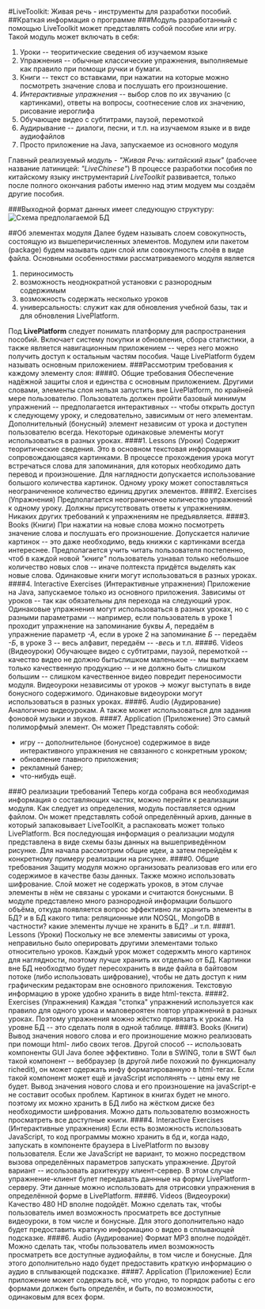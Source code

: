 #LiveToolkit: Живая речь - инструменты для разработки пособий.
##Краткая информация о программе 
###Модуль разработанный с помощью LiveToolkit может представлять собой пособие или игру. Такой модуль может включать в себя:
1. Уроки -- теоритические сведения об изучаемом языке
2. Упражнения -- обычные классические упражнения, выполняемые как правило при помощи ручки и бумаги.
3. Книги -- текст со вставками, при нажатии на которые можно посмотреть значение слова и послушать его произношение. 
4. *Интерактивные упражнения* -- выбор слов по их звучанию (с картинками), ответы на вопросы, соотнесение слов их значению, рисование иероглифа
5. Обучающее видео с субтитрами, паузой, перемоткой
6. Аудирывание -- диалоги, песни, и т.п. на изучаемом языке и в виде аудиофайлов
7. Просто приложение на Java, запускаемое из основного модуля

Главный реализуемый *модуль* - *"Живая Речь: китайский язык"* (рабочее название латиницей: *"LiveChinese"*)
В процессе разработки пособия по китайскому языку инструментарий *LiveToolkit* развивается, только после полного окончания работы именно над этим модуем мы создаём другие пособия.

###Выходной формат данных имеет следующую структуру:
![Схема предполагаемой БД](http://s17.postimage.org/xshjdqy73/Live_Tool_Kit_BD.png)

##Об элементах модуля
Далее будем называть слоем совокупность, состоящую из вышеперичисленных элементов. Модулем или пакетом (package) будем называть один слой или совокупность слоёв в виде файла.
Основными особенностями рассматриваемого модуля является
1. периносимость
2. возможность неоднократной установки с разнородным содержимым
3. возможность содержать несколько уроков
4. универсальность: служит как для обновления учебной базы, так и для обновления LivePlatform.

Под __LivePlatform__ следует понимать платформу для распространения пособий. Включает систему покупки и обновления, сбора статистики, а также является навигационным приложением -- через него можно получить доступ к остальным частям пособия.
Чаще LivePlatform будем называть основным приложением.
###Рассмотрим требования к каждому элементу слоя:
####0. Общие требования
Обеспечение надёжной защиты слоя и единства с основным приложением. Другими словами, элементы слоя нельзя запустить вне LivePlatform, по крайней мере пользователю. Пользователь должен пройти базовый минимум упражнений -- предполагается интерактивных -- чтобы открыть доступ к следующему уроку, и следовательно, зависимым от него элементам. Дополнительный (бонусный) элемент независим от урока и доступен пользователю всегда. Некоторые одинаковые элементы могут использоваться в разных уроках.
####1. Lessons (Уроки)
Содержит теоритические сведения. Это в основном текстовая информация сопровождающаяся картинками. В процессе прохождения урока могут встречаться слова для запоминания, для которых необходимо дать перевод и произношение. Для наглядности допускается использование большого количества картинок. Одному уроку может сопоставляться неограниченное количество единиц других элементов. 
####2. Exercises (Упражнения)
Предполагается неограниченое количество упражнений к одному уроку. Должны присутствовать ответы к упражнениям. Никаких других требований к упражнениям не предъявляется.
####3. Books (Книги)
При нажатии на новые слова можно посмотреть значение слова и послушать его произношение. Допускается наличие картинок -- это даже необходимо, ведь книжки с картинками всегда интереснее. Предполагается учить читать пользователя постепенно, чтоб в каждой новой *"книге"* пользователь узнавал только небольшое количество новых слов -- иначе полтекста придётся выделять как новые слова. Одинаковые книги могут использоваться в разных уроках.
####4. Interactive Exercises (Интерактивные упражнения)
Приложение на Java, запускаемое только из основного приложения. Зависимы от уроков -- так как обязательны для перехода на следующий урок. Одинаковые упражнения могут использоваться в разных уроках, но с разными параметрами -- например, если пользователь в уроке 1 проходит упражнение на запоминание буквы *А*, передаём в упражнение параметр *-А*, если в уроке 2 на запоминание *Б* -- передаём *-Б*, в уроке 3 -- весь алфавит, передаём -- *-весь* и т.п.
####6. Videos (Видеоуроки)
Обучающее видео с субтитрами, паузой, перемоткой -- качество видео не должно бытьслишком маленькое -- мы выпускаем только качественную продукцию -- и не должно быть слишком большим -- слишком качественное видео повредит переносимости модуля. Видеоуроки независимы от уроков -> можуг выступать в виде бонусного содержимого. Одинаковые видеоуроки могут использоваться в разных уроках.
####6. Audio (Аудирование)
Аналогично видеоурокам. А также может использоваться для задания фоновой музыки и звуков.
####7. Application (Приложение)
Это самый полиморфмый элемент. Он может Представлять собой:
+ игру -- дополнительное (бонусное) содержимое в виде интерактивного упражнения не связанного с конкретным уроком;
+ обновление главного приложения;
+ рекламный банер;
+ что-нибудь ещё.

###О реализации требований 
Теперь когда собрана вся необходимая информация о составляющих частях, можно перейти к реализации модуля.
Как следует из определения, модуль поставляется одним файлом. Он может представлять собой определённый архив, данные в который запаковывает LiveToolKit, а распаковать может только LivePlatform. 
Вся последующая информация о реализации модуля представлена в виде схемы базы данных на вышеприведённом рисунке. Для начала рассмотрим общие идеи, а затем перейдём к конкретному примеру реализации на рисунке.
####0. Общие требования
Защиту модуля можно организовать реализовав его или его содержимое в качестве базы данных. Также можно использовать шифрование. Слой может не содержать уроков, в этом случае элементы в нём не связаны с уроками и считаются бонусными. В модуле представлено много разнородной информации большого объёма, откуда появляется вопрос эффективно ли хранить элементы в БД? и в БД какого типа: реляционные или NOSQL, MongoDB в частности? какие элементы лучше не хранить в БД? ..и т.п.
####1. Lessons (Уроки)
Поскольку не все элементы зависимы от урока, неправильно было оперировать другими элементами только относительно уроков. 
Каждый урок может содержмть много картинок для наглядности, поэтому лучше хранить их отдельно от БД. Картинки вне БД необходтмо будет пересохранить в виде файла в байтовом потоке (либо использовать шифрование), чтобы не дать доступ к ним графическим редакторам вне основного приложения.
Текстовую информацию в уроке удобно хранить в виде html-текста.
####2. Exercises (Упражнения)
Каждая "стопка" упражнений используется как правило для одного урока и маловероятен повтор упражнений в разных уроках. Поэтому упражнения можно жёстко привязать к урокам. На уровне БД -- это сделать поля в одной таблице.
####3. Books (Книги)
Вывод значения нового слова и его произношение можно реализовать при помощи html- либо своих тегов. 
Другой способ -- использовать компоненты GUI Java более эффективно. Толи в SWING, толи в SWT был такой компонент -- веббраузер (в другой либе похожий по функционалу richedit), он может одержать инфу форматированную в html-тегах. Если такой компонент может ещё и javaScript исполянять -- цены ему не будет. Вывод значения нового слова и его произношение на javaScript-е не составит особых проблем. 
Картинок в книгах будет не много. поэтому их можно хранить в БД либо на жёстком диске без необходимости шифрования.
Можно дать пользователю возможность просматреть все доступные книги. 
####4. Interactive Exercises (Интерактивные упражнения)
Если есть возможность использовать JavaScript, то код программы можно хранить в бд и, когда надо, запускать в компоненте браузера в LivePlatform по вызову пользователя.
Если же JavaScript не вариант, то можно посредством вызова определённых параметров запускать упражнение. 
Другой вариант -- исользовать архитекуру клиент-сервер. В этом случае упражнение-клиент булет передавать даннные на форму LivePlatform-серверу. Эти данные можно использовать для отрисовки упражнения в определённой форме в LivePlatform.
####6. Videos (Видеоуроки)
Качество 480 HD вполне подойдёт. Можно сделать так, чтобы пользователь имел возможность просматреть все доступные видеоуроки, в том числе и бонусные. Для этого дополнительно надо будет предоставить краткую информацию о видео в сплывающей подсказке.
####6. Audio (Аудирование)
Формат MP3 вполне подойдёт. Можно сделать так, чтобы пользователь имел возможность просматреть все доступные аудиофайлы, в том числе и бонусные. Для этого дополнительно надо будет предоставить краткую информацию о аудио в сплывающей подсказке.
####7. Application (Приложение)
Если приложение может содержать всё, что угодно, то порядок работы с его формами должен быть определён, и быть, по возможности, одинаковым для всех форм.

